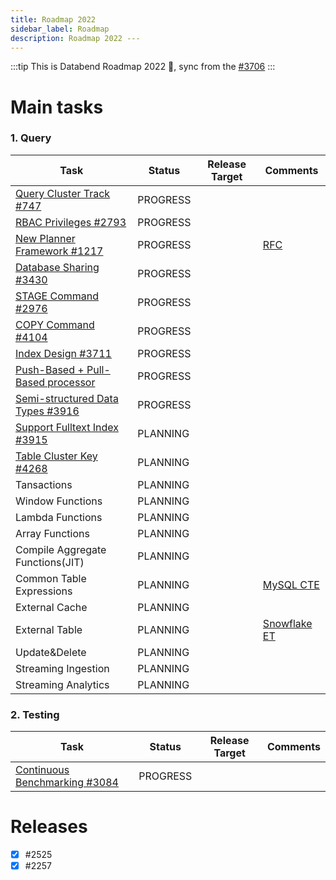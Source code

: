 ```yaml
---
title: Roadmap 2022
sidebar_label: Roadmap
description: Roadmap 2022 ---
---
```



:::tip This is Databend Roadmap 2022 :rocket:, sync from the [#3706](https://github.com/datafuselabs/databend/issues/3706) :::

# Main tasks

### 1. Query


| Task                                                                                      | Status   | Release Target | Comments                                                                                   |
| ----------------------------------------------------------------------------------------- | -------- | -------------- | ------------------------------------------------------------------------------------------ |
| [Query Cluster Track #747](https://github.com/datafuselabs/databend/issues/747)           | PROGRESS |                |                                                                                            |
| [RBAC Privileges #2793](https://github.com/datafuselabs/databend/issues/2793)             | PROGRESS |                |                                                                                            |
| [ New Planner Framework #1217](https://github.com/datafuselabs/databend/issues/1218)      | PROGRESS |                | [RFC](https://databend.rs/doc/contributing/rfcs/new-sql-planner-framework)                 |
| [ Database Sharing #3430](https://github.com/datafuselabs/databend/issues/3430)           | PROGRESS |                |                                                                                            |
| [ STAGE Command #2976](https://github.com/datafuselabs/databend/issues/2976)              | PROGRESS |                |                                                                                            |
| [ COPY Command #4104](https://github.com/datafuselabs/databend/issues/4104)               | PROGRESS |                |                                                                                            |
| [Index Design #3711](https://github.com/datafuselabs/databend/issues/3711)                | PROGRESS |                |                                                                                            |
| [Push-Based + Pull-Based processor](https://github.com/datafuselabs/databend/issues/3379) | PROGRESS |                |                                                                                            |
| [Semi-structured Data Types #3916](https://github.com/datafuselabs/databend/issues/3916)  | PROGRESS |                |                                                                                            |
| [Support Fulltext Index #3915](https://github.com/datafuselabs/databend/issues/3915)      | PLANNING |                |                                                                                            |
| [Table Cluster Key #4268](https://github.com/datafuselabs/databend/issues/4268)           | PLANNING |                |                                                                                            |
| Tansactions                                                                               | PLANNING |                |                                                                                            |
| Window Functions                                                                          | PLANNING |                |                                                                                            |
| Lambda Functions                                                                          | PLANNING |                |                                                                                            |
| Array Functions                                                                           | PLANNING |                |                                                                                            |
| Compile Aggregate Functions(JIT)                                                          | PLANNING |                |                                                                                            |
| Common Table Expressions                                                                  | PLANNING |                | [MySQL CTE](https://dev.mysql.com/doc/refman/8.0/en/with.html#common-table-expressions)    |
| External  Cache                                                                           | PLANNING |                |                                                                                            |
| External  Table                                                                           | PLANNING |                | [Snowflake ET](https://docs.snowflake.com/en/sql-reference/sql/create-external-table.html) |
| Update&Delete                                                                             | PLANNING |                |                                                                                            |
| Streaming Ingestion                                                                       | PLANNING |                |                                                                                            |
| Streaming Analytics                                                                       | PLANNING |                |                                                                                            |


### 2. Testing

| Task                                                                                   | Status   | Release Target | Comments |
| -------------------------------------------------------------------------------------- | -------- | -------------- | -------- |
| [ Continuous Benchmarking #3084](https://github.com/datafuselabs/databend/issues/3084) | PROGRESS |                |          |

# Releases
- [x] #2525
- [x] #2257 
